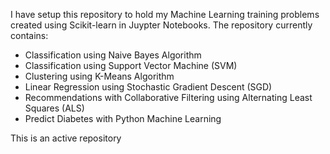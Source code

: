 I have setup this repository to hold my Machine Learning training problems created using Scikit-learn in Juypter Notebooks. The repository currently contains: 

* Classification using Naive Bayes Algorithm 
* Classification using Support Vector Machine (SVM)
* Clustering using K-Means Algorithm
* Linear Regression using Stochastic Gradient Descent (SGD)
* Recommendations with Collaborative Filtering using Alternating Least Squares (ALS)
* Predict Diabetes with Python Machine Learning

This is an active repository
